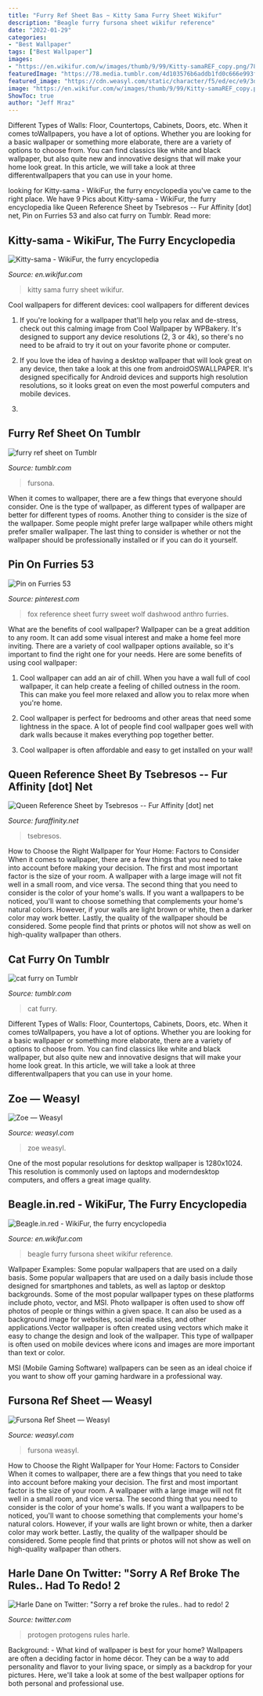 ```yaml
---
title: "Furry Ref Sheet Bas ~ Kitty Sama Furry Sheet Wikifur"
description: "Beagle furry fursona sheet wikifur reference"
date: "2022-01-29"
categories:
- "Best Wallpaper"
tags: ["Best Wallpaper"]
images:
- "https://en.wikifur.com/w/images/thumb/9/99/Kitty-samaREF_copy.png/783px-Kitty-samaREF_copy.png"
featuredImage: "https://78.media.tumblr.com/4d103576b6addb1fd0c666e993ffc769/tumblr_oxjbzysZiE1wpjbhco1_500.png"
featured_image: "https://cdn.weasyl.com/static/character/f5/ed/ec/e9/3d/1a/zoewolf95-18376.submit.37176.png"
image: "https://en.wikifur.com/w/images/thumb/9/99/Kitty-samaREF_copy.png/783px-Kitty-samaREF_copy.png"
ShowToc: true
author: "Jeff Mraz"
---
```



Different Types of Walls: Floor, Countertops, Cabinets, Doors, etc.
When it comes toWallpapers, you have a lot of options. Whether you are looking for a basic wallpaper or something more elaborate, there are a variety of options to choose from. You can find classics like white and black wallpaper, but also quite new and innovative designs that will make your home look great. In this article, we will take a look at three differentwallpapers that you can use in your home.

	

		
looking for Kitty-sama - WikiFur, the furry encyclopedia you've came to the right place. We have 9 Pics about Kitty-sama - WikiFur, the furry encyclopedia like Queen Reference Sheet by Tsebresos -- Fur Affinity [dot] net, Pin on Furries 53 and also cat furry on Tumblr. Read more:
		
    
## Kitty-sama - WikiFur, The Furry Encyclopedia

<img loading=lazy src="https://en.wikifur.com/w/images/thumb/9/99/Kitty-samaREF_copy.png/783px-Kitty-samaREF_copy.png" onerror="this.onerror=null;this.src='https://tse1.mm.bing.net/th?id=OIP.0o0dMzqevWV1qLkZs6jnXQHaFq&amp;pid=15.1';" alt="Kitty-sama - WikiFur, the furry encyclopedia">

_Source: en.wikifur.com_

>kitty sama furry sheet wikifur. 

	

Cool wallpapers for different devices:
cool wallpapers for different devices 

1. If you're looking for a wallpaper that'll help you relax and de-stress, check out this calming image from Cool Wallpaper by WPBakery. It's designed to support any device resolutions (2, 3 or 4k), so there's no need to be afraid to try it out on your favorite phone or computer.

2. If you love the idea of having a desktop wallpaper that will look great on any device, then take a look at this one from androidOSWALLPAPER. It's designed specifically for Android devices and supports high resolution resolutions, so it looks great on even the most powerful computers and mobile devices.

3.

    
## Furry Ref Sheet On Tumblr

<img loading=lazy src="https://66.media.tumblr.com/97b7faf883c54e69509875b0bb500e51/tumblr_pjk2hir3qU1sec58x_1280.png" onerror="this.onerror=null;this.src='https://tse1.mm.bing.net/th?id=OIP.s7ViMT8L918KH-rLnM9VGQHaFE&amp;pid=15.1';" alt="furry ref sheet on Tumblr">

_Source: tumblr.com_

>fursona. 

	

When it comes to wallpaper, there are a few things that everyone should consider. One is the type of wallpaper, as different types of wallpaper are better for different types of rooms. Another thing to consider is the size of the wallpaper. Some people might prefer large wallpaper while others might prefer smaller wallpaper. The last thing to consider is whether or not the wallpaper should be professionally installed or if you can do it yourself.

    
## Pin On Furries 53

<img loading=lazy src="https://i.pinimg.com/736x/2d/d4/69/2dd46975fa1e6b2da13e0b1cb6a78b23.jpg" onerror="this.onerror=null;this.src='https://tse1.mm.bing.net/th?id=OIP.puSdBqrcqATGXi3EdnSUHQHaFv&amp;pid=15.1';" alt="Pin on Furries 53">

_Source: pinterest.com_

>fox reference sheet furry sweet wolf dashwood anthro furries. 

	

What are the benefits of cool wallpaper?
Wallpaper can be a great addition to any room. It can add some visual interest and make a home feel more inviting. There are a variety of cool wallpaper options available, so it's important to find the right one for your needs. Here are some benefits of using cool wallpaper: 
1. Cool wallpaper can add an air of chill. When you have a wall full of cool wallpaper, it can help create a feeling of chilled outness in the room. This can make you feel more relaxed and allow you to relax more when you're home. 

2. Cool wallpaper is perfect for bedrooms and other areas that need some lightness in the space. A lot of people find cool wallpaper goes well with dark walls because it makes everything pop together better. 

3. Cool wallpaper is often affordable and easy to get installed on your wall!

    
## Queen Reference Sheet By Tsebresos -- Fur Affinity [dot] Net

<img loading=lazy src="https://d.furaffinity.net/art/tsebresos/1503456373/1503456373.tsebresos_queenreference.png" onerror="this.onerror=null;this.src='https://tse3.mm.bing.net/th?id=OIP.jgCDjpOgEmGSquFjZOReBwHaFS&amp;pid=15.1';" alt="Queen Reference Sheet by Tsebresos -- Fur Affinity [dot] net">

_Source: furaffinity.net_

>tsebresos. 

	

How to Choose the Right Wallpaper for Your Home: Factors to Consider
When it comes to wallpaper, there are a few things that you need to take into account before making your decision. The first and most important factor is the size of your room. A wallpaper with a large image will not fit well in a small room, and vice versa. 
The second thing that you need to consider is the color of your home's walls. If you want a wallpapers to be noticed, you'll want to choose something that complements your home's natural colors. However, if your walls are light brown or white, then a darker color may work better. 
Lastly, the quality of the wallpaper should be considered. Some people find that prints or photos will not show as well on high-quality wallpaper than others.

    
## Cat Furry On Tumblr

<img loading=lazy src="https://78.media.tumblr.com/4d103576b6addb1fd0c666e993ffc769/tumblr_oxjbzysZiE1wpjbhco1_500.png" onerror="this.onerror=null;this.src='https://tse3.mm.bing.net/th?id=OIP.w-yIoy-7_pWbAA8LTgcuegHaKm&amp;pid=15.1';" alt="cat furry on Tumblr">

_Source: tumblr.com_

>cat furry. 

	

Different Types of Walls: Floor, Countertops, Cabinets, Doors, etc.
When it comes toWallpapers, you have a lot of options. Whether you are looking for a basic wallpaper or something more elaborate, there are a variety of options to choose from. You can find classics like white and black wallpaper, but also quite new and innovative designs that will make your home look great. In this article, we will take a look at three differentwallpapers that you can use in your home.

    
## Zoe — Weasyl

<img loading=lazy src="https://cdn.weasyl.com/static/character/f5/ed/ec/e9/3d/1a/zoewolf95-18376.submit.37176.png" onerror="this.onerror=null;this.src='https://tse2.mm.bing.net/th?id=OIP.xsk6oqYAed3Ue2T-9YESCQHaDl&amp;pid=15.1';" alt="Zoe — Weasyl">

_Source: weasyl.com_

>zoe weasyl. 

	

One of the most popular resolutions for desktop wallpaper is 1280x1024. This resolution is commonly used on laptops and moderndesktop computers, and offers a great image quality.

    
## Beagle.in.red - WikiFur, The Furry Encyclopedia

<img loading=lazy src="http://en.wikifur.com/w/images/thumb/b/b9/Beagleinred-RefSheet.jpg/800px-Beagleinred-RefSheet.jpg" onerror="this.onerror=null;this.src='https://tse4.mm.bing.net/th?id=OIP.jgzYPbH9UcfsRkrBEX7xWgHaEO&amp;pid=15.1';" alt="Beagle.in.red - WikiFur, the furry encyclopedia">

_Source: en.wikifur.com_

>beagle furry fursona sheet wikifur reference. 

	

Wallpaper Examples: Some popular wallpapers that are used on a daily basis.
Some popular wallpapers that are used on a daily basis include those designed for smartphones and tablets, as well as laptop or desktop backgrounds. Some of the most popular wallpaper types on these platforms include photo, vector, and MSI. 
Photo wallpaper is often used to show off photos of people or things within a given space. It can also be used as a background image for websites, social media sites, and other applications.Vector wallpaper is often created using vectors which make it easy to change the design and look of the wallpaper. This type of wallpaper is often used on mobile devices where icons and images are more important than text or color. 

MSI (Mobile Gaming Software) wallpapers can be seen as an ideal choice if you want to show off your gaming hardware in a professional way.

    
## Fursona Ref Sheet — Weasyl

<img loading=lazy src="https://cdn.weasyl.com/~anxiouspossum/submissions/1726444/84da0329fec45619c5038436e5865361f7b3cad02245db2d76f0366696b67620/anxiouspossum-fursona-ref-sheet.png" onerror="this.onerror=null;this.src='https://tse3.mm.bing.net/th?id=OIP.A5cnS2biXTpIVtMd5eKgCgHaGW&amp;pid=15.1';" alt="Fursona Ref Sheet — Weasyl">

_Source: weasyl.com_

>fursona weasyl. 

	

How to Choose the Right Wallpaper for Your Home: Factors to Consider
When it comes to wallpaper, there are a few things that you need to take into account before making your decision. The first and most important factor is the size of your room. A wallpaper with a large image will not fit well in a small room, and vice versa. 
The second thing that you need to consider is the color of your home's walls. If you want a wallpapers to be noticed, you'll want to choose something that complements your home's natural colors. However, if your walls are light brown or white, then a darker color may work better. 
Lastly, the quality of the wallpaper should be considered. Some people find that prints or photos will not show as well on high-quality wallpaper than others.

    
## Harle Dane On Twitter: &quot;Sorry A Ref Broke The Rules.. Had To Redo! 2

<img loading=lazy src="https://pbs.twimg.com/media/DjoaG46UwAA_cos.jpg:large" onerror="this.onerror=null;this.src='https://tse1.mm.bing.net/th?id=OIP.YQpeErQSjP3WXzJhoHnYaAHaGt&amp;pid=15.1';" alt="Harle Dane on Twitter: &quot;Sorry a ref broke the rules.. had to redo! 2">

_Source: twitter.com_

>protogen protogens rules harle. 

	

Background: - What kind of wallpaper is best for your home?
Wallpapers are often a deciding factor in home décor. They can be a way to add personality and flavor to your living space, or simply as a backdrop for your pictures. Here, we'll take a look at some of the best wallpaper options for both personal and professional use.

